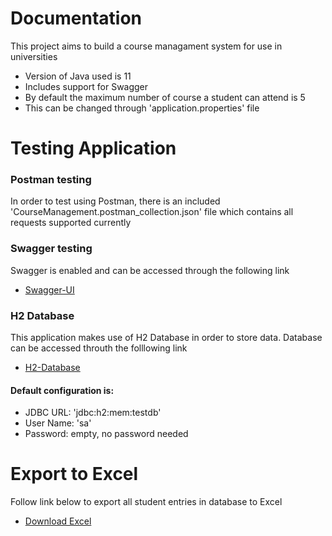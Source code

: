 # Documentation
This project aims to build a course managament system for use in universities

* Version of Java used is 11
* Includes support for Swagger
* By default the maximum number of course a student can attend is 5
* This can be changed through 'application.properties' file

# Testing Application

### Postman testing
In order to test using Postman, there is an included 'CourseManagement.postman_collection.json' file which contains all requests supported currently

### Swagger testing
Swagger is enabled and can be accessed through the following link
* [Swagger-UI](http://localhost:8080/swagger-ui/)

### H2 Database
This application makes use of H2 Database in order to store data. Database can be accessed throuth the folllowing link
* [H2-Database](http://localhost:8080/h2-console/)
#### Default configuration is:
* JDBC URL:	'jdbc:h2:mem:testdb'
* User Name: 'sa'
* Password: empty, no password needed

# Export to Excel
Follow link below to export all student entries in database to Excel
* [Download Excel](http://localhost:8080/student/export-to-excel)

